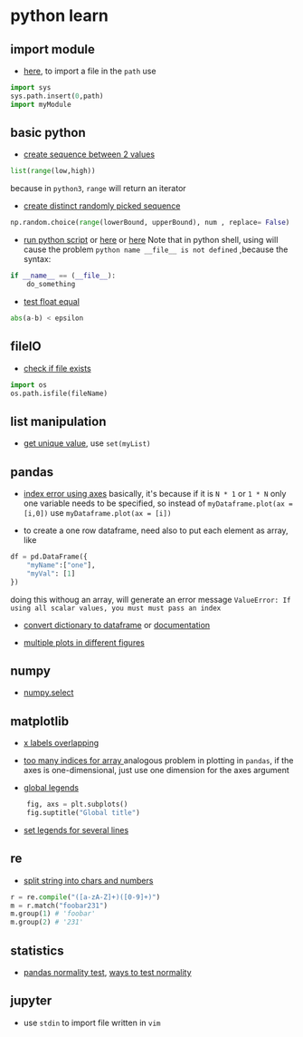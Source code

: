 
# python learn

## import module

* [here](https://stackoverflow.com/questions/714063/importing-modules-from-parent-folder),
to import a file in the `path` use 

```python
import sys
sys.path.insert(0,path)
import myModule
```

## basic python

* [create sequence between 2 values](https://stackoverflow.com/questions/18265935/python-create-list-with-numbers-between-2-values)

```python
list(range(low,high))
```

because in `python3`, `range` will return an iterator

* [create distinct randomly picked sequence](https://stackoverflow.com/questions/8505651/non-repetitive-random-number-in-numpy)

```python
np.random.choice(range(lowerBound, upperBound), num , replace= False)
```

* [run python script](https://www.knowledgehut.com/blog/programming/run-python-scripts) or [here](https://realpython.com/run-python-scripts/#:~:text=To%20run%20Python%20scripts%20with,python3%20hello.py%20Hello%20World!) or [here](https://stackoverflow.com/questions/17247471/how-to-run-a-python-script-from-idle-interactive-shell)
Note that in python shell, using will cause the problem `python name __file__ is not defined` ,because the syntax:

```python
if __name__ == (__file__):
    do_something
```

* [test float equal](https://www.quora.com/How-does-one-correctly-compare-two-floats-in-Python-to-test-if-they-are-equal)

```python
abs(a-b) < epsilon
```

## fileIO

* [check if file exists](https://stackoverflow.com/questions/82831/how-do-i-check-whether-a-file-exists-without-exceptions)

```python
import os
os.path.isfile(fileName)
```

## list manipulation

* [get unique value](https://stackoverflow.com/questions/12897374/get-unique-values-from-a-list-in-python),
use `set(myList)`

## pandas

* [index error using axes](https://stackoverflow.com/questions/28442285/indexerror-when-plotting-subplots-in-pandas/40168092)
basically, it's because if it is `N * 1` or `1 * N` only one variable needs to be specified, so instead of
`myDataframe.plot(ax = [i,0])` use `myDataframe.plot(ax = [i])`

* to create a one row dataframe, need also to put each element as array, like

```python
df = pd.DataFrame({
    "myName":["one"],
    "myVal": [1]
})
```

doing this withoug an array, will generate an error message `ValueError: If using all scalar values, you must must pass an index`

* [convert dictionary to dataframe](https://stackoverflow.com/questions/18837262/convert-python-dict-into-a-dataframe) or [documentation](https://pandas.pydata.org/pandas-docs/stable/reference/api/pandas.DataFrame.from_dict.html)

* [multiple plots in different figures](https://www.kite.com/python/answers/how-to-plot-multiple-graphs-on-a-single-figure-using-pandas-in-python)

## numpy

* [numpy.select](https://numpy.org/doc/stable/reference/generated/numpy.select.html)

## matplotlib

* [x labels overlapping](https://stackoverflow.com/questions/26700598/matplotlib-showing-x-tick-labels-overlapping)

* [too many indices for array ](https://stackoverflow.com/questions/49809027/matplotlib-subplots-too-many-indices-for-array)
analogous problem in plotting in `pandas`, if the axes is one-dimensional, just use one dimension for the axes argument

* [global legends](https://stackoverflow.com/questions/7526625/matplotlib-global-legend-and-title-aside-subplots)

```python
    fig, axs = plt.subplots()
    fig.suptitle("Global title")
``` 

* [set legends for several lines](https://stackoverflow.com/questions/33322349/set-legend-for-plot-with-several-lines-in-python)

## re

* [split string into chars and numbers](https://stackoverflow.com/questions/430079/how-to-split-strings-into-text-and-number)

```python
r = re.compile("([a-zA-Z]+)([0-9]+)")
m = r.match("foobar231")
m.group(1) # 'foobar'
m.group(2) # '231'
```

## statistics

* [pandas normality test](https://machinelearningmastery.com/a-gentle-introduction-to-normality-tests-in-python/), [ways to test normality](https://towardsdatascience.com/6-ways-to-test-for-a-normal-distribution-which-one-to-use-9dcf47d8fa93)

## jupyter

* use `stdin` to import file written in `vim`